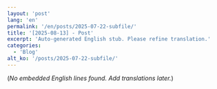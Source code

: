 ```yaml
---
layout: 'post'
lang: 'en'
permalink: '/en/posts/2025-07-22-subfile/'
title: '[2025-08-13] - Post'
excerpt: 'Auto-generated English stub. Please refine translation.'
categories:
  - 'Blog'
alt_ko: '/posts/2025-07-22-subfile/'
---
```


(*No embedded English lines found. Add translations later.*)
